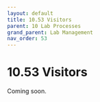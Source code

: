 ```yaml
---
layout: default
title: 10.53 Visitors
parent: 10 Lab Processes
grand_parent: Lab Management
nav_order: 53
---
```


# 10.53 Visitors

Coming soon.

<!-- Hotels, Internet access, etc. -->